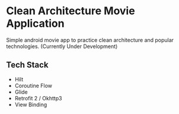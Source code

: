 # Clean Architecture Movie Application
Simple android movie app to practice clean architecture and popular technologies. (Currently Under Development)

## Tech Stack
- Hilt
- Coroutine Flow
- Glide
- Retrofit 2 / Okhttp3
- View Binding
